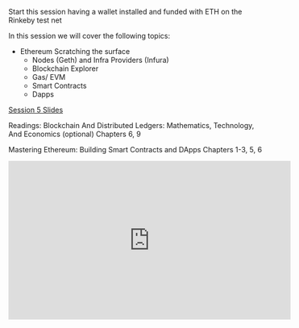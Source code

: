 Start this session having a wallet installed and funded with ETH on the Rinkeby test net

In this session we will cover the following topics:

- Ethereum Scratching the surface
  - Nodes (Geth) and Infra Providers (Infura)
  - Blockchain Explorer 
  - Gas/ EVM
  - Smart Contracts
  - Dapps

[Session 5 Slides](https://docs.google.com/presentation/d/1ZYu3_FdTqn6qMp5GdSppM89OZQOKZLEXuR5smS6NHm8/edit#slide=id.p2)

Readings: Blockchain And Distributed Ledgers: Mathematics, Technology, And Economics (optional) Chapters 6, 9

Mastering Ethereum: Building Smart Contracts and DApps Chapters 1-3, 5, 6

<iframe width="560" height="315" src="https://www.youtube.com/embed/z5y-WVZmjig" title="YouTube video player" frameborder="0" allow="accelerometer; autoplay; clipboard-write; encrypted-media; gyroscope; picture-in-picture; web-share" allowfullscreen></iframe>